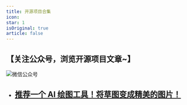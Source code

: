 ```yaml
---
title: 开源项目合集
icon: 
star: 1
isOriginal: true
article: false
---
```


## 【关注公众号，浏览开源项目文章~】
![微信公众号](https://chen-coding.oss-cn-shenzhen.aliyuncs.com/%E5%85%AC%E4%BC%97%E5%8F%B7.png)

- ## [推荐一个 AI 绘图工具！将草图变成精美的图片！](./AIPainting.md)